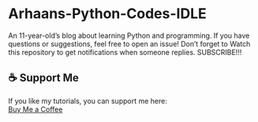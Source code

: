 # Arhaans-Python-Codes-IDLE
An 11-year-old’s blog about learning Python and programming.
If you have questions or suggestions, feel free to open an issue!
Don’t forget to Watch this repository to get notifications when someone replies. SUBSCRIBE!!!
## ☕ Support Me  

If you like my tutorials, you can support me here:  
[Buy Me a Coffee](https://www.buymeacoffee.com/YOURUSERNAME)
